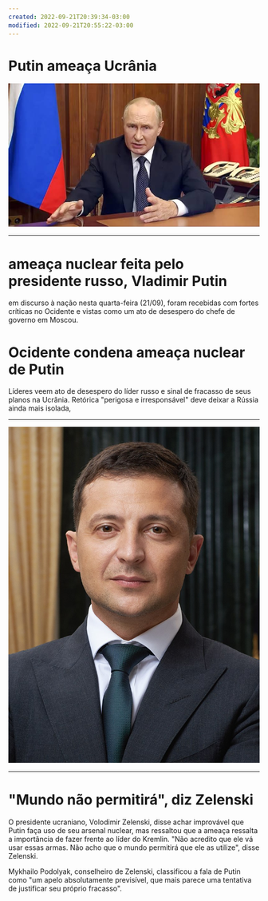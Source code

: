 ```yaml
---
created: 2022-09-21T20:39:34-03:00
modified: 2022-09-21T20:55:22-03:00
---
```


# Putin ameaça Ucrânia

![Image](./3604f39f82e25ec6195fa85b8ca9aea8.jpg) 


---

 # **ameaça nuclear feita pelo presidente russo, Vladimir Putin**
em discurso à nação nesta quarta-feira (21/09), foram recebidas com fortes críticas no Ocidente e vistas como um ato de desespero do chefe de governo em Moscou.

# **Ocidente condena ameaça nuclear de Putin**

Líderes veem ato de desespero do líder russo e sinal de fracasso de seus planos na Ucrânia. Retórica "perigosa e irresponsável" deve deixar a Rússia ainda mais isolada, 

---

![Image](./b94d6c804ed2d663741cf83a1f47ba51.jpg) 

---


# **"Mundo não permitirá", diz Zelenski**

O presidente ucraniano, Volodimir Zelenski, disse achar improvável que Putin faça uso de seu arsenal nuclear, mas ressaltou que a ameaça ressalta a importância de fazer frente ao líder do Kremlin. "Não acredito que ele vá usar essas armas. Não acho que o mundo permitirá que ele as utilize", disse Zelenski.

Mykhailo Podolyak, conselheiro de Zelenski, classificou a fala de Putin como "um apelo absolutamente previsível, que mais parece uma tentativa de justificar seu próprio fracasso".
